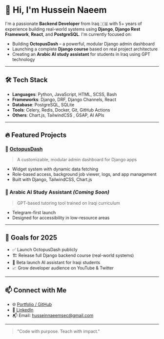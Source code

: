 # 👋 Hi, I'm Hussein Naeem

I'm a passionate **Backend Developer** from Iraq 🇮🇶 with 5+ years of experience building real-world systems using **Django**, **Django Rest Framework**, **React**, and **PostgreSQL**. I'm currently focused on:

- Building **OctopusDash** – a powerful, modular Django admin dashboard
- Launching a complete **Django course** based on real project architecture
- Creating an **Arabic AI study assistant** for students in Iraq using GPT technology

---

## 🛠 Tech Stack
- **Languages**: Python, JavaScript, HTML, SCSS, Bash
- **Frameworks**: Django, DRF, Django Channels, React
- **Database**: PostgreSQL, SQLite
- **Tools**: Celery, Redis, Docker, Git, GitHub Actions
- **Others**: Chart.js, TailwindCSS , GSAP, AI APIs

---

## 🔥 Featured Projects

### 🚀 [OctopusDash](https://github.com/husseinnaeemsec/octopus-dash)
> A customizable, modular admin dashboard for Django apps  
- Widget system with dynamic data fetching  
- Role-based access, background job viewer, logs, and app management  
- Built with Django, TailwindCSS, Chart.js  

### 🧠 Arabic AI Study Assistant *(Coming Soon)*  
> GPT-based tutoring tool trained on Iraqi curriculum  
- Telegram-first launch  
- Designed for accessibility in low-resource areas  

---

## 🎯 Goals for 2025
- ✅ Launch OctopusDash publicly
- 🏗 Release full Django backend course (real-world systems)
- 🧪 Beta launch AI assistant for Iraqi students
- 📈 Grow developer audience on YouTube & Twitter

---

## 📫 Connect with Me
- 🌐 [Portfolio / GitHub](https://github.com/husseinnaeemsec)
- 💼 [LinkedIn](https://www.linkedin.com/in/husseinnaeem/)
- 📬 Email: husseinnaeemsec@gmail.com

---

> "Code with purpose. Teach with impact."

